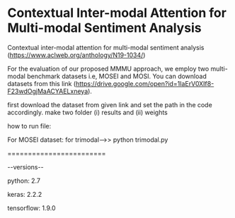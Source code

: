 # Contextual Inter-modal Attention for Multi-modal Sentiment Analysis
Contextual inter-modal attention for multi-modal sentiment analysis (https://www.aclweb.org/anthology/N19-1034/)

For the evaluation of our proposed MMMU approach, we employ two multi-modal benchmark datasets i.e, MOSEI and MOSI. You can download datasets from this link (https://drive.google.com/open?id=1IaErV0XIf8-F23wdOgjMaACYAELxneya).

first download the dataset from given link and set the path in the code accordingly.
make two folder (i) results and (ii) weights

how to run file:

For MOSEI dataset:
for trimodal-->>  python trimodal.py  

========================

--versions--

python: 2.7

keras: 2.2.2

tensorflow: 1.9.0
